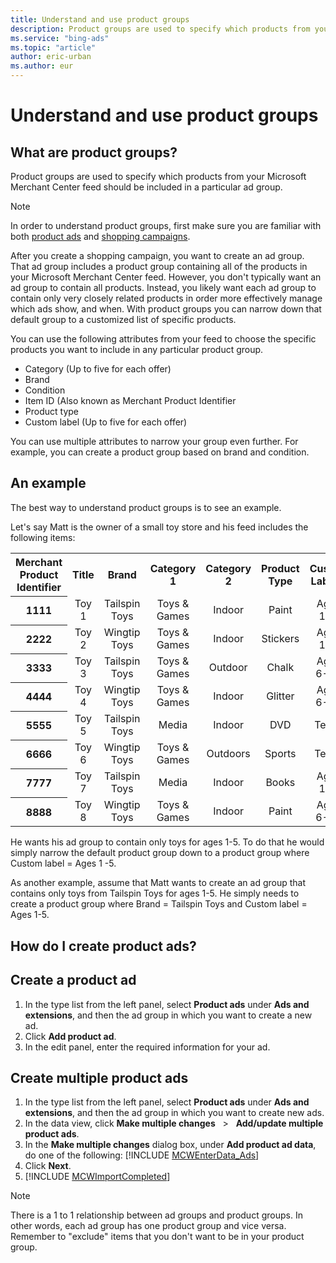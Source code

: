 ```yaml
---
title: Understand and use product groups
description: Product groups are used to specify which products from your Microsoft Merchant Center feed should be included in a particular ad group. In this article will explain more and give a detailed example.
ms.service: "bing-ads"
ms.topic: "article"
author: eric-urban
ms.author: eur
---
```


# Understand and use product groups

## What are product groups?

Product groups are used to specify which products from your Microsoft Merchant Center feed should be included in a particular ad group.

> [!NOTE]
> In order to understand product groups, first make sure you are familiar with both [product ads](./hlp_BAE_CONC_AboutProductAds.md) and [shopping campaigns](./hlp_BAE_CONC_BSC_GetStarted.md).

After you create a shopping campaign, you want to create an ad group. That ad group includes a product group containing all of the products in your Microsoft Merchant Center feed. However, you don't typically want an ad group to contain all products. Instead, you likely want each ad group to contain only very closely related products in order more effectively manage which ads show, and when. With product groups you can narrow down that default group to a customized list of specific products.

You can use the following attributes from your feed to choose the specific products you want to include in any particular product group.

- Category (Up to five for each offer)
- Brand
- Condition
- Item ID (Also known as Merchant Product Identifier
- Product type
- Custom label (Up to five for each offer)

You can use multiple attributes to narrow your group even further. For example, you can create a product group based on brand and condition.

## An example

The best way to understand product groups is to see an example.

Let's say Matt is the owner of a small toy store and his feed includes the following items:

<table>
  <tr>
    <th style="text-align:center" scope="col">
    Merchant Product Identifier
   </th>
    <th style="text-align:center" scope="col">Title</th>
    <th style="text-align:center" scope="col">Brand</th>
    <th style="text-align:center" scope="col">Category 1</th>
    <th style="text-align:center" scope="col">Category 2</th>
    <th style="text-align:center" scope="col">Product Type</th>
    <th style="text-align:center" scope="col">Custom Label 0</th>
  </tr>
  <tr>
    <th scope="row" style="text-align:center; background: transparent">
    1111
   </th>
    <td style="text-align:center">
    Toy 1
   </td>
    <td style="text-align:center">
    Tailspin Toys
   </td>
    <td style="text-align:center">
    Toys &amp; Games
   </td>
    <td style="text-align:center">
    Indoor
   </td>
    <td style="text-align:center">
    Paint
   </td>
    <td style="text-align:center">
    Ages 1-5
   </td>
  </tr>
  <tr>
    <th scope="row" style="text-align:center; background: transparent">
    2222
   </th>
    <td style="text-align:center">
    Toy 2
   </td>
    <td style="text-align:center">
    Wingtip Toys
   </td>
    <td style="text-align:center">
    Toys &amp; Games
   </td>
    <td style="text-align:center">
    Indoor
   </td>
    <td style="text-align:center">
    Stickers
   </td>
    <td style="text-align:center">
    Ages 1-5
   </td>
  </tr>
  <tr>
    <th scope="row" style="text-align:center; background: transparent">
    3333
   </th>
    <td style="text-align:center">
    Toy 3
   </td>
    <td style="text-align:center">
    Tailspin Toys
   </td>
    <td style="text-align:center">
    Toys &amp; Games
   </td>
    <td style="text-align:center">
    Outdoor
   </td>
    <td style="text-align:center">
    Chalk
   </td>
    <td style="text-align:center">
    Ages 6-12
   </td>
  </tr>
  <tr>
    <th scope="row" style="text-align:center; background: transparent">
    4444
   </th>
    <td style="text-align:center">
    Toy 4
   </td>
    <td style="text-align:center">
    Wingtip Toys
   </td>
    <td style="text-align:center">
    Toys &amp; Games
   </td>
    <td style="text-align:center">
    Indoor
   </td>
    <td style="text-align:center">
    Glitter
   </td>
    <td style="text-align:center">
    Ages 6-12
   </td>
  </tr>
  <tr>
    <th scope="row" style="text-align:center; background: transparent">
    5555
   </th>
    <td style="text-align:center">
    Toy 5
   </td>
    <td style="text-align:center">
    Tailspin Toys
   </td>
    <td style="text-align:center">
    Media
   </td>
    <td style="text-align:center">
    Indoor
   </td>
    <td style="text-align:center">
    DVD
   </td>
    <td style="text-align:center">
    Teens
   </td>
  </tr>
  <tr>
    <th scope="row" style="text-align:center; background: transparent">
    6666
   </th>
    <td style="text-align:center">
    Toy 6
   </td>
    <td style="text-align:center">
    Wingtip Toys
   </td>
    <td style="text-align:center">
    Toys &amp; Games
   </td>
    <td style="text-align:center">
    Outdoors
   </td>
    <td style="text-align:center">
    Sports
   </td>
    <td style="text-align:center">
    Teens
   </td>
  </tr>
  <tr>
    <th scope="row" style="text-align:center; background: transparent">
    7777
   </th>
    <td style="text-align:center">
    Toy 7
   </td>
    <td style="text-align:center">
    Tailspin Toys
   </td>
    <td style="text-align:center">
    Media
   </td>
    <td style="text-align:center">
    Indoor
   </td>
    <td style="text-align:center">
    Books
   </td>
    <td style="text-align:center">
    Ages 1-5
   </td>
  </tr>
  <tr>
    <th scope="row" style="text-align:center; background: transparent">
    8888
   </th>
    <td style="text-align:center">
    Toy 8
   </td>
    <td style="text-align:center">
    Wingtip Toys
   </td>
    <td style="text-align:center">
    Toys &amp; Games
   </td>
    <td style="text-align:center">
    Indoor
   </td>
    <td style="text-align:center">
    Paint
   </td>
    <td style="text-align:center">
    Ages 6-12
   </td>
  </tr>
</table>

He wants his ad group to contain only toys for ages 1-5. To do that he would simply narrow the default product group down to a product group where Custom label = Ages 1 -5.

As another example, assume that Matt wants to create an ad group that contains only toys from Tailspin Toys for ages 1-5. He simply needs to create a product group where Brand = Tailspin Toys and Custom label = Ages 1-5.

## How do I create product ads?

## Create a product ad
1. In the type list from the left panel, select **Product ads** under **Ads and extensions**, and then the ad group in which you want to create a new ad.
1. Click **Add product ad**.
1. In the edit panel, enter the required information for your ad.

## Create multiple product ads
1. In the type list from the left panel, select **Product ads** under **Ads and extensions**, and then the ad group in which you want to create new ads.
1. In the data view, click **Make multiple changes** &nbsp; &gt; &nbsp; **Add/update multiple product ads**.
1. In the **Make multiple changes** dialog box, under **Add product ad data**, do one of the following:      [!INCLUDE [MCWEnterData_Ads](./includes/MCWEnterData_Ads.md)]
1. Click **Next**.
1. [!INCLUDE [MCWImportCompleted](./includes/MCWImportCompleted.md)]

> [!NOTE]
> There is a 1 to 1 relationship between ad groups and product groups. In other words, each ad group has one product group and vice versa.
> Remember to "exclude" items that you don't want to be in your product group.


